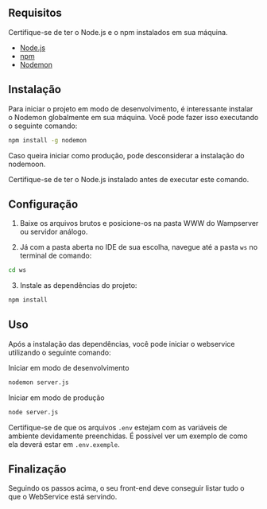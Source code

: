 ## Requisitos

Certifique-se de ter o Node.js e o npm instalados em sua máquina.

- [Node.js](https://nodejs.org/)
- [npm](https://www.npmjs.com/)
- [Nodemon](https://nodemon.io/)

## Instalação

Para iniciar o projeto em modo de desenvolvimento, é interessante instalar o Nodemon globalmente em sua máquina. Você pode fazer isso executando o seguinte comando:

```bash
npm install -g nodemon
```

Caso queira iniciar como produção, pode desconsiderar a instalação do nodemoon.

Certifique-se de ter o Node.js instalado antes de executar este comando.

## Configuração

1. Baixe os arquivos brutos e posicione-os na pasta WWW do Wampserver ou servidor análogo.

2. Já com a pasta aberta no IDE de sua escolha, navegue até a pasta `ws` no terminal de comando:

```bash
cd ws
```

3. Instale as dependências do projeto:

```bash
npm install
```

## Uso

Após a instalação das dependências, você pode iniciar o webservice utilizando o seguinte comando:

Iniciar em modo de desenvolvimento

```bash
nodemon server.js
```

Iniciar em modo de produção

```bash
node server.js
```

Certifique-se de que os arquivos `.env` estejam com as variáveis de ambiente devidamente preenchidas. É possível ver um exemplo de como ela deverá estar em `.env.exemple`.

## Finalização

Seguindo os passos acima, o seu front-end deve conseguir listar tudo o que o WebService está servindo.
